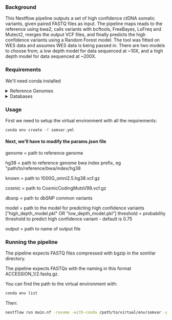 
### Background
This Nextflow pipeline outputs a set of high confidence ctDNA somatic variants, given paired FASTQ files as input. The pipeline maps reads to the reference using bwa2, calls variants with bcftools, FreeBayes, LoFreq and Mutect2, merges the output VCF files, and finally predicts the high confidence variants using a Random Forest model. The tool was fitted on WES data and assumes WES data is being passed in. There are two models to choose from, a low depth model for data sequenced at ~10X, and a high depth model for data sequenced at ~200X. 

### Requirements

We'll need conda installed

<details>
<summary>Reference Genomes</summary>
It's recommended to store the reference files in the 'references' directory

 - 1x GRCh38 reference genome, compressed with bgzip.This genome must be indexed with bwa2, and samtools faidx & we'll need a dictionary created with gatk CreateSequenceDictionary. GATK, samtools and bwa2 will be installed in the virtual environment further on! 

 - 1x uncompressed GRCh38 reference genome. The uncompressed genome will also need to be indexed with gatk CreateSequenceDictionary dict and samtools faidx
</details>

<details>
<summary>Databases</summary>
 
Database VCF files should be stored in the 'databases' directory
 
 - 1000G_omni2.5.hg38.vcf.gz

 - CosmicCodingMutsV98.vcf.gz

 - dbSNP common variants vcf
</details>

### Usage
First we need to setup the virtual environment with all the requirements:

```bash
conda env create -f somvar.yml
```


#### Next, we'll have to modify the params.json file
genome = path to reference genome

hg38 = path to reference genome bwa index prefix, eg "path/to/reference/bwa/index/hg38

known = path to 1000G_omni2.5.hg38.vcf.gz

cosmic = path to CosmicCodingMutsV98.vcf.gz

dbsnp = path to dbSNP common variants

model = path to the model for predicting high confidence variants  ["high_depth_model.pkl" OR "low_depth_model.pkl"]
threshold = probability threshold to predict high confidence variant - default is 0.75

output = path to name of output file 

### Running the pipeline

The pipeline expects FASTQ files compressed with bgzip in the somVar directory. 

The pipeline expects FASTQs with the naming in this format ACCESSION_1/2.fastq.gz. 

You can find the path to the virtual environment with:

```bash
conda env list
```
Then:
```bash
nextflow run main.nf -resume -with-conda /path/to/virtual/env/somvar -params-file params.json --f1 SRR000000_1.fastq.gz --f2 SRR000000_2.fastq.gz
```
